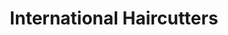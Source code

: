 ---
title: "International Haircutters"
url: /fresh-meadows/international-haircutters/
shop: Friseur
---